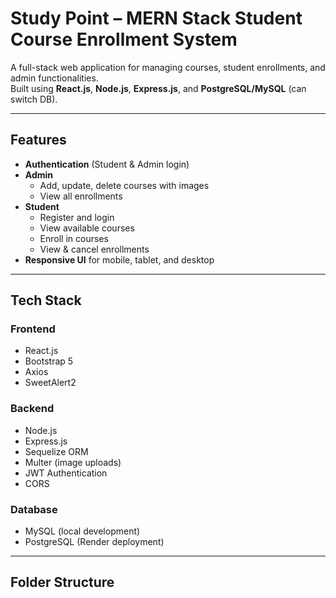 # Study Point – MERN Stack Student Course Enrollment System

A full-stack web application for managing courses, student enrollments, and admin functionalities.  
Built using **React.js**, **Node.js**, **Express.js**, and **PostgreSQL/MySQL** (can switch DB).  

---

## Features
- **Authentication** (Student & Admin login)
- **Admin**
  - Add, update, delete courses with images
  - View all enrollments
- **Student**
  - Register and login
  - View available courses
  - Enroll in courses
  - View & cancel enrollments
- **Responsive UI** for mobile, tablet, and desktop

---

## Tech Stack
### Frontend
- React.js
- Bootstrap 5
- Axios
- SweetAlert2

### Backend
- Node.js
- Express.js
- Sequelize ORM
- Multer (image uploads)
- JWT Authentication
- CORS

### Database
- MySQL (local development)
- PostgreSQL (Render deployment)

---

## Folder Structure
